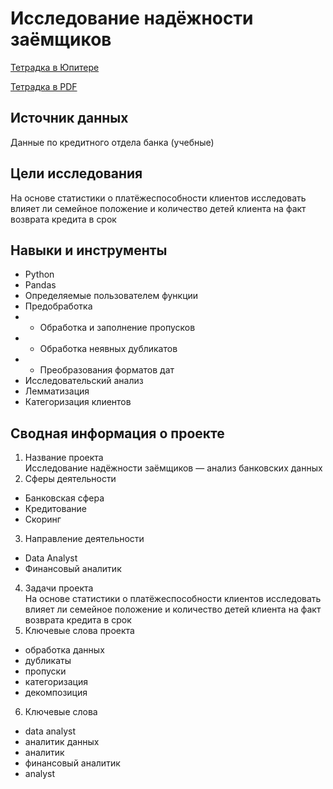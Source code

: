 # Исследование надёжности заёмщиков
<a href="https://github.com/eddydewrussia/educational_projects/blob/main/2_Project/Second_Project_Final.ipynb">Тетрадка в Юпитере</a>  

<a href="https://github.com/eddydewrussia/educational_projects/blob/main/2_Project/Second_Project_Final%20-%20Jupyter%20Notebook.pdf">Тетрадка в PDF</a>

## Источник данных
Данные по кредитного отдела банка (учебные)

## Цели исследования
На основе статистики о платёжеспособности клиентов исследовать влияет ли семейное положение и количество детей клиента на факт возврата кредита в срок

## Навыки и инструменты
* Python
* Pandas
* Определяемые пользователем функции
* Предобработка
* * Обработка и заполнение пропусков
* * Обработка неявных дубликатов
* * Преобразования форматов дат
* Исследовательский анализ
* Лемматизация
* Категоризация клиентов


## Сводная информация о проекте
1. Название проекта  
Исследование надёжности заёмщиков — анализ банковских данных
2. Сферы деятельности
* Банковская сфера
* Кредитование
* Скоринг
3. Направление деятельности
* Data Analyst
* Финансовый аналитик
4. Задачи проекта  
На основе статистики о платёжеспособности клиентов исследовать влияет ли семейное положение и количество детей клиента на факт возврата кредита в срок
5. Ключевые слова проекта
* обработка данных
* дубликаты
* пропуски
* категоризация
* декомпозиция
6. Ключевые слова
* data analyst
* аналитик данных
* аналитик
* финансовый аналитик
* analyst
